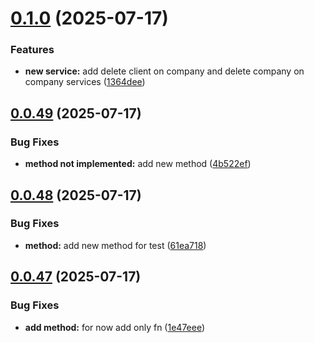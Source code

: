 # [0.1.0](https://github.com/edw19/lessa-billing-sdk/compare/v0.0.49...v0.1.0) (2025-07-17)


### Features

* **new service:** add delete client on company and delete company on company services ([1364dee](https://github.com/edw19/lessa-billing-sdk/commit/1364deed4dcc13370e81e5d7f2f9c028fae4bc23))

## [0.0.49](https://github.com/edw19/lessa-billing-sdk/compare/v0.0.48...v0.0.49) (2025-07-17)


### Bug Fixes

* **method not implemented:** add new method ([4b522ef](https://github.com/edw19/lessa-billing-sdk/commit/4b522ef9e1e34535b5659382ad4ccc3d7e58fb29))

## [0.0.48](https://github.com/edw19/lessa-billing-sdk/compare/v0.0.47...v0.0.48) (2025-07-17)


### Bug Fixes

* **method:** add new method for test ([61ea718](https://github.com/edw19/lessa-billing-sdk/commit/61ea718edc6cc80d82c89c7ddd336c09ec82ab06))

## [0.0.47](https://github.com/edw19/lessa-billing-sdk/compare/v0.0.46...v0.0.47) (2025-07-17)


### Bug Fixes

* **add method:** for now add only fn ([1e47eee](https://github.com/edw19/lessa-billing-sdk/commit/1e47eeeecf2bbcb0c12bcad331d27802fc668633))
